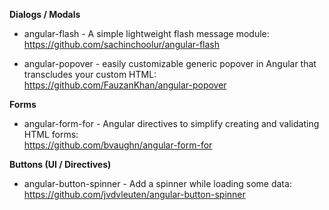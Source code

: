 **Dialogs / Modals**
- angular-flash - A simple lightweight flash message module:
<br/>https://github.com/sachinchoolur/angular-flash

- angular-popover - easily customizable generic popover in Angular that transcludes your custom HTML:
<br/>https://github.com/FauzanKhan/angular-popover

**Forms**

- angular-form-for - Angular directives to simplify creating and validating HTML forms:
<br/>https://github.com/bvaughn/angular-form-for

**Buttons (UI / Directives)**

- angular-button-spinner - Add a spinner while loading some data:
<br/>https://github.com/jvdvleuten/angular-button-spinner

